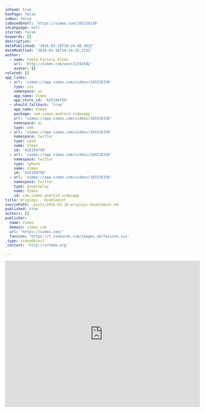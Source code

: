 ```yaml
---
inFeed: true
hasPage: false
inNav: false
isBasedOnUrl: 'https://vimeo.com/103216330'
inLanguage: null
starred: false
keywords: []
description: ''
datePublished: '2016-03-18T10:24:40.362Z'
dateModified: '2016-03-18T10:24:35.273Z'
author:
  - name: Fable Factory Films
    url: 'http://vimeo.com/user21342582'
    avatar: {}
related: []
app_links:
  - url: 'vimeo://app.vimeo.com/videos/103216330'
    type: ios
    namespace: ai
    app_name: Vimeo
    app_store_id: '425194759'
  - should_fallback: 'true'
    app_name: Vimeo
    package: com.vimeo.android.videoapp
    url: 'vimeo://app.vimeo.com/videos/103216330'
    namespace: ai
    type: web
  - url: 'vimeo://app.vimeo.com/videos/103216330'
    namespace: twitter
    type: ipad
    name: Vimeo
    id: '425194759'
  - url: 'vimeo://app.vimeo.com/videos/103216330'
    namespace: twitter
    type: iphone
    name: Vimeo
    id: '425194759'
  - url: 'vimeo://app.vimeo.com/videos/103216330'
    namespace: twitter
    type: googleplay
    name: Vimeo
    id: com.vimeo.android.videoapp
title: Wrigleys - Doublemint
sourcePath: _posts/2016-03-18-wrigleys-doublemint.md
published: true
authors: []
publisher:
  name: Vimeo
  domain: vimeo.com
  url: 'https://vimeo.com/'
  favicon: 'https://f.vimeocdn.com/images_v6/favicon.ico'
_type: VideoObject
_context: 'http://schema.org'

---
```

<iframe src="https://cdn.embedly.com/widgets/media.html?src=https%3A%2F%2Fplayer.vimeo.com%2Fvideo%2F103216330&amp;url=https%3A%2F%2Fvimeo.com%2F103216330&amp;image=http%3A%2F%2Fi.vimeocdn.com%2Fvideo%2F485388830_640.jpg&amp;key=b7d04c9b404c499eba89ee7072e1c4f7&amp;type=text%2Fhtml&amp;schema=vimeo" width="640" height="480" scrolling="no" frameborder="0" allowfullscreen="allowfullscreen" style=""></iframe>